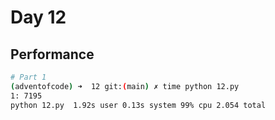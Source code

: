 # Day 12

## Performance
```bash
# Part 1
(adventofcode) ➜  12 git:(main) ✗ time python 12.py 
1: 7195
python 12.py  1.92s user 0.13s system 99% cpu 2.054 total


```